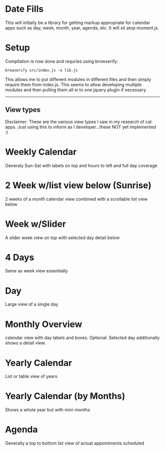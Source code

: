 Date Fills
==========

This will initially be a library for getting markup appropriate for calendar apps such as day, week, month, year, agenda, etc. It will sit atop moment.js.

Setup
=====

Compilation is now done and requries using browserify:

```shell
browserify src/index.js -o lib.js
```

This allows me to put different modules in different files and then simply require
them from index.js. This seems to allow developing multiple modules and then pulling them all in to one jquery plugin if necessary.

***

View types
----------

Disclaimer: These are the various view types I saw in my research of cal apps. Just using this to inform as I developer...these NOT yet implemented :)

Weekly Calendar
===============

  Generaly Sun-Sat with labels on top and hours to left and full day coverage

2 Week w/list view below (Sunrise)
==================================

  2 weeks of a month calendar view combined with a scrollable list view below

Week w/Slider
=============

  A slider week view on top with selected day detail below

4 Days
======

  Same as week view essentially

Day
======

  Large view of a single day

Monthly Overview
================

  calendar view with day labels and boxes. Optional: Selected day additionally shows a detail view.

Yearly Calendar
===============
  List or table view of years

Yearly Calendar (by Months)
===========================

  Shows a whole year but with mini-months

Agenda
======

  Generally a top to bottom list view of actual appointments scheduled

